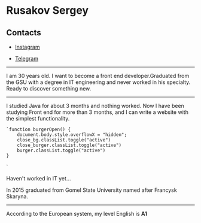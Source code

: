 # Rusakov Sergey

## Contacts

- [Instagram](https://www.instagram.com/russsssa/)

- [Telegram](https://t.me/trimero)

---

I am 30 years old. I want to become a front end developer.Graduated from the GSU with a degree in IT engineering and never worked in his specialty. Ready to discover something new.

---

I studied Java for about 3 months and nothing worked. Now I have been studying Front end for more than 3 months, and I can write a website with the simplest functionality.

    `function burgerOpen() {
        document.body.style.overflowX = "hidden";
        close_bg.classList.toggle("active")
        close_burger.classList.toggle("active")
        burger.classList.toggle("active")
    }
`

Haven't worked in IT yet...

In 2015 graduated from Gomel State University named after Francysk Skaryna.

---

According to the European system, my level  English is **A1**
